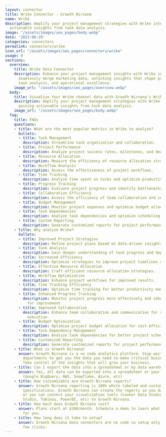 ```yaml
---
layout: connector
title: Wrike Connector - Growth Nirvana
name: Wrike
description: Amplify your project management strategies with Wrike integration, gaining
  actionable insights from task data analysis.
image: "/assets/images/seo_pages/body.webp"
date: '2023-08-29'
categories: connectors
permalink: connectors/wrike
icon_url: "/assets/images/seo_pages/connectors/wrike"
usage: 0
sections:
  overview:
    title: Wrike Data Connector
    description: Enhance your project management insights with Wrike integration.
      Seamlessly merge marketing data, unlocking insights that shape project strategies,
      task analysis, and operational excellence.
    image_url: "/assets/images/seo_pages/overview.webp"
  body:
    title: Visualize Your Wrike channel data with Growth Nirvana's Wrike Connector
    description: Amplify your project management strategies with Wrike integration,
      gaining actionable insights from task data analysis.
    image_url: "/assets/images/seo_pages/body.webp"
  faq:
    title: FAQs
    questions:
    - title: What are the most popular metrics in Wrike to analyze?
      bullets:
      - title: Task Management
        description: Streamline task organization and collaboration.
      - title: Project Performance
        description: Analyze project success rates, milestones, and deadlines.
      - title: Resource Allocation
        description: Measure the efficiency of resource allocation strategies.
      - title: Workflow Analysis
        description: Assess the effectiveness of project workflows.
      - title: Time Tracking
        description: Analyze time spent on tasks and optimize productivity.
      - title: Progress Tracking
        description: Evaluate project progress and identify bottlenecks.
      - title: Collaboration Efficiency
        description: Assess the efficiency of team collaboration and communication.
      - title: Budget Management
        description: Monitor project expenses and optimize budget allocation.
      - title: Task Dependencies
        description: Analyze task dependencies and optimize scheduling.
      - title: Custom Reporting
        description: Generate customized reports for project performance analysis.
    - title: Why analyze Wrike?
      bullets:
      - title: Improved Project Strategies
        description: Refine project plans based on data-driven insights.
      - title: Task Analysis
        description: Gain deeper understanding of task progress and dependencies.
      - title: Increased Efficiency
        description: Optimize strategies to improve project timelines and productivity.
      - title: Effective Resource Allocation
        description: Craft efficient resource allocation strategies.
      - title: Workflow Optimization
        description: Enhance project workflows for improved results.
      - title: Time Tracking Efficiency
        description: Optimize time tracking for better productivity management.
      - title: Enhanced Progress Tracking
        description: Monitor project progress more effectively and identify areas
          for improvement.
      - title: Improved Collaboration
        description: Enhance team collaboration and communication for smoother project
          execution.
      - title: Budget Optimization
        description: Optimize project budget allocation for cost efficiency.
      - title: Task Dependency Management
        description: Analyze task dependencies for better project scheduling.
      - title: Customized Reporting
        description: Generate customized reports for project performance analysis.
    - title: What is Growth Nirvana?
      answer: Growth Nirvana is a no code analytics platform. Stop waiting for other
        departments to get you the data you need to make critical business decisions.
        Take control of the insights that will grow your business.
    - title: Can I export the data into a spreadsheet or my data warehouse?
      answer: Yes, all data can be exported into a spreadsheet or your data warehouse
        (Google BigQuery, AWS, Snowflake, Azure, etc)
    - title: How customizable are Growth Nirvana reports?
      answer: Growth Nirvana reporting is 100% white labeled and customized to your
        specifications. Growth Nirvana can create the reports so you don’t have to
        or you can connect your visualization tools (Looker Data Studio/Google Data
        Studio, Tableau, PowerBI, etc) to Growth Nirvana.
    - title: How much does Growth Nirvana cost?
      answer: Plans start at $200/month. Schedule a demo to learn what plan is best
        for you.
    - title: How long does it take to setup?
      answer: Growth Nirvana data connectors are no code so setup only requires a
        few clicks.
---
```

